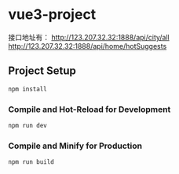 # vue3-project

接口地址有：
http://123.207.32.32:1888/api/city/all
http://123.207.32.32:1888/api/home/hotSuggests
## Project Setup

```sh
npm install
```

### Compile and Hot-Reload for Development

```sh
npm run dev
```

### Compile and Minify for Production

```sh
npm run build
```

